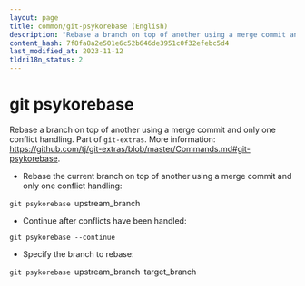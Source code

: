 ```yaml
---
layout: page
title: common/git-psykorebase (English)
description: "Rebase a branch on top of another using a merge commit and only one conflict handling."
content_hash: 7f8fa8a2e501e6c52b646de3951c0f32efebc5d4
last_modified_at: 2023-11-12
tldri18n_status: 2
---
```

# git psykorebase

Rebase a branch on top of another using a merge commit and only one conflict handling.
Part of `git-extras`.
More information: <https://github.com/tj/git-extras/blob/master/Commands.md#git-psykorebase>.

- Rebase the current branch on top of another using a merge commit and only one conflict handling:

`git psykorebase `<span class="tldr-var badge badge-pill bg-dark-lm bg-white-dm text-white-lm text-dark-dm font-weight-bold">upstream_branch</span>

- Continue after conflicts have been handled:

`git psykorebase --continue`

- Specify the branch to rebase:

`git psykorebase `<span class="tldr-var badge badge-pill bg-dark-lm bg-white-dm text-white-lm text-dark-dm font-weight-bold">upstream_branch</span>` `<span class="tldr-var badge badge-pill bg-dark-lm bg-white-dm text-white-lm text-dark-dm font-weight-bold">target_branch</span>
